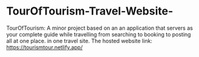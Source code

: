 # TourOfTourism-Travel-Website-
TourOfTourism: A minor project based on an an application that servers as your complete guide  while travelling from searching to booking to posting all at one place. in one travel site.
The hosted website link:
https://tourismtour.netlify.app/
